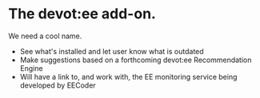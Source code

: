 # The devot:ee add-on.

We need a cool name.

* See what's installed and let user know what is outdated
* Make suggestions based on a forthcoming devot:ee Recommendation Engine
* Will have a link to, and work with, the EE monitoring service being developed by EECoder